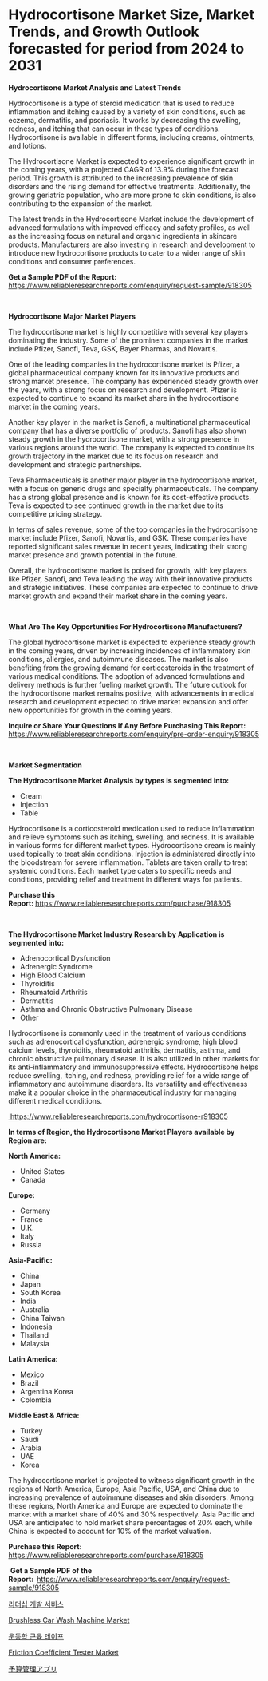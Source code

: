 <p><h1>Hydrocortisone Market Size, Market Trends, and Growth Outlook forecasted for period from 2024 to 2031</h1></p><p><strong>Hydrocortisone Market Analysis and Latest Trends</strong></p>
<p><p>Hydrocortisone is a type of steroid medication that is used to reduce inflammation and itching caused by a variety of skin conditions, such as eczema, dermatitis, and psoriasis. It works by decreasing the swelling, redness, and itching that can occur in these types of conditions. Hydrocortisone is available in different forms, including creams, ointments, and lotions.</p><p>The Hydrocortisone Market is expected to experience significant growth in the coming years, with a projected CAGR of 13.9% during the forecast period. This growth is attributed to the increasing prevalence of skin disorders and the rising demand for effective treatments. Additionally, the growing geriatric population, who are more prone to skin conditions, is also contributing to the expansion of the market.</p><p>The latest trends in the Hydrocortisone Market include the development of advanced formulations with improved efficacy and safety profiles, as well as the increasing focus on natural and organic ingredients in skincare products. Manufacturers are also investing in research and development to introduce new hydrocortisone products to cater to a wider range of skin conditions and consumer preferences.</p></p>
<p><strong>Get a Sample PDF of the Report:&nbsp;</strong> <a href="https://www.reliableresearchreports.com/enquiry/request-sample/918305">https://www.reliableresearchreports.com/enquiry/request-sample/918305</a></p>
<p>&nbsp;</p>
<p><strong>Hydrocortisone Major Market Players</strong></p>
<p><p>The hydrocortisone market is highly competitive with several key players dominating the industry. Some of the prominent companies in the market include Pfizer, Sanofi, Teva, GSK, Bayer Pharmas, and Novartis. </p><p>One of the leading companies in the hydrocortisone market is Pfizer, a global pharmaceutical company known for its innovative products and strong market presence. The company has experienced steady growth over the years, with a strong focus on research and development. Pfizer is expected to continue to expand its market share in the hydrocortisone market in the coming years.</p><p>Another key player in the market is Sanofi, a multinational pharmaceutical company that has a diverse portfolio of products. Sanofi has also shown steady growth in the hydrocortisone market, with a strong presence in various regions around the world. The company is expected to continue its growth trajectory in the market due to its focus on research and development and strategic partnerships.</p><p>Teva Pharmaceuticals is another major player in the hydrocortisone market, with a focus on generic drugs and specialty pharmaceuticals. The company has a strong global presence and is known for its cost-effective products. Teva is expected to see continued growth in the market due to its competitive pricing strategy.</p><p>In terms of sales revenue, some of the top companies in the hydrocortisone market include Pfizer, Sanofi, Novartis, and GSK. These companies have reported significant sales revenue in recent years, indicating their strong market presence and growth potential in the future. </p><p>Overall, the hydrocortisone market is poised for growth, with key players like Pfizer, Sanofi, and Teva leading the way with their innovative products and strategic initiatives. These companies are expected to continue to drive market growth and expand their market share in the coming years.</p></p>
<p>&nbsp;</p>
<p><strong>What Are The Key Opportunities For Hydrocortisone Manufacturers?</strong></p>
<p><p>The global hydrocortisone market is expected to experience steady growth in the coming years, driven by increasing incidences of inflammatory skin conditions, allergies, and autoimmune diseases. The market is also benefiting from the growing demand for corticosteroids in the treatment of various medical conditions. The adoption of advanced formulations and delivery methods is further fueling market growth. The future outlook for the hydrocortisone market remains positive, with advancements in medical research and development expected to drive market expansion and offer new opportunities for growth in the coming years.</p></p>
<p><strong>Inquire or Share Your Questions If Any Before Purchasing This Report:</strong> <a href="https://www.reliableresearchreports.com/enquiry/pre-order-enquiry/918305">https://www.reliableresearchreports.com/enquiry/pre-order-enquiry/918305</a></p>
<p>&nbsp;</p>
<p><strong>Market Segmentation</strong></p>
<p><strong>The Hydrocortisone Market Analysis by types is segmented into:</strong></p>
<p><ul><li>Cream</li><li>Injection</li><li>Table</li></ul></p>
<p><p>Hydrocortisone is a corticosteroid medication used to reduce inflammation and relieve symptoms such as itching, swelling, and redness. It is available in various forms for different market types. Hydrocortisone cream is mainly used topically to treat skin conditions. Injection is administered directly into the bloodstream for severe inflammation. Tablets are taken orally to treat systemic conditions. Each market type caters to specific needs and conditions, providing relief and treatment in different ways for patients.</p></p>
<p><strong>Purchase this Report:&nbsp;</strong><a href="https://www.reliableresearchreports.com/purchase/918305">https://www.reliableresearchreports.com/purchase/918305</a></p>
<p>&nbsp;</p>
<p><strong>The Hydrocortisone Market Industry Research by Application is segmented into:</strong></p>
<p><ul><li>Adrenocortical Dysfunction</li><li>Adrenergic Syndrome</li><li>High Blood Calcium</li><li>Thyroiditis</li><li>Rheumatoid Arthritis</li><li>Dermatitis</li><li>Asthma and Chronic Obstructive Pulmonary Disease</li><li>Other</li></ul></p>
<p><p>Hydrocortisone is commonly used in the treatment of various conditions such as adrenocortical dysfunction, adrenergic syndrome, high blood calcium levels, thyroiditis, rheumatoid arthritis, dermatitis, asthma, and chronic obstructive pulmonary disease. It is also utilized in other markets for its anti-inflammatory and immunosuppressive effects. Hydrocortisone helps reduce swelling, itching, and redness, providing relief for a wide range of inflammatory and autoimmune disorders. Its versatility and effectiveness make it a popular choice in the pharmaceutical industry for managing different medical conditions.</p></p>
<p><a href="https://www.reliableresearchreports.com/hydrocortisone-r918305">&nbsp;https://www.reliableresearchreports.com/hydrocortisone-r918305</a></p>
<p><strong>In terms of Region, the Hydrocortisone Market Players available by Region are:</strong></p>
<p>
    <p> <strong> North America: </strong>
        <ul>
            <li>United States</li>
            <li>Canada</li>
        </ul>
        </p> 
    <p> <strong> Europe: </strong>
        <ul>
            <li>Germany</li>
            <li>France</li>
            <li>U.K.</li>
            <li>Italy</li>
            <li>Russia</li>
        </ul>
        </p> 
    <p> <strong> Asia-Pacific: </strong>
        <ul>
            <li>China</li>
            <li>Japan</li>
            <li>South Korea</li>
            <li>India</li>
            <li>Australia</li>
            <li>China Taiwan</li>
            <li>Indonesia</li>
            <li>Thailand</li>
            <li>Malaysia</li>
        </ul>
        </p> 
    <p> <strong> Latin America: </strong>
        <ul>
            <li>Mexico</li>
            <li>Brazil</li>
            <li>Argentina Korea</li>
            <li>Colombia</li>
        </ul>
        </p> 
    <p> <strong> Middle East & Africa: </strong>
        <ul>
            <li>Turkey</li>
            <li>Saudi</li>
            <li>Arabia</li>
            <li>UAE</li>
            <li>Korea</li>
        </ul>
    </p>
    </p>
<p><p>The hydrocortisone market is projected to witness significant growth in the regions of North America, Europe, Asia Pacific, USA, and China due to increasing prevalence of autoimmune diseases and skin disorders. Among these regions, North America and Europe are expected to dominate the market with a market share of 40% and 30% respectively. Asia Pacific and USA are anticipated to hold market share percentages of 20% each, while China is expected to account for 10% of the market valuation.</p></p>
<p><strong>Purchase this Report: </strong><a href="https://www.reliableresearchreports.com/purchase/918305">https://www.reliableresearchreports.com/purchase/918305</a></p>
<p>&nbsp;<strong>Get a Sample PDF of the Report:&nbsp;&nbsp;</strong><a href="https://www.reliableresearchreports.com/enquiry/request-sample/918305">https://www.reliableresearchreports.com/enquiry/request-sample/918305</a></p>
<p><strong></strong></p>
<p><p><a href="https://github.com/mpodehpw07370073/Market-Research-Report-List-2/blob/main/171792850627.md">리더십 개발 서비스</a></p><p><a href="https://www.linkedin.com/pulse/brushless-car-wash-machine-market-size-outlook-forecast-2024-8gjuc">Brushless Car Wash Machine Market</a></p><p><a href="https://github.com/TobyKub4685/Market-Research-Report-List-1/blob/main/340930150628.md">운동학 근육 테이프</a></p><p><a href="https://www.linkedin.com/pulse/friction-coefficient-tester-market-insights-cagr-trends-growth-zxltf">Friction Coefficient Tester Market</a></p><p><a href="https://github.com/mares423/Market-Research-Report-List-1/blob/main/482629553994.md">予算管理アプリ</a></p></p>